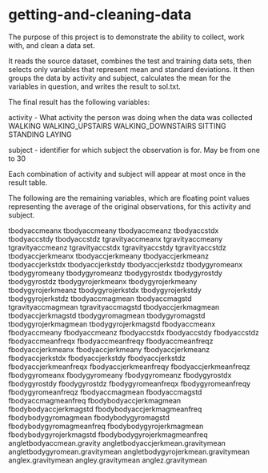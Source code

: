 # getting-and-cleaning-data

The purpose of this project is to demonstrate the ability to collect, work with, and clean a data set.

It reads the source dataset, combines the test and training data sets, then selects only variables that represent mean and standard deviations.  It then groups the data by activity and subject, calculates the mean for the variables in question, and writes the result to sol.txt.

The final result has the following variables: 

  activity - What activity the person was doing when the data was collected
    WALKING
    WALKING_UPSTAIRS
    WALKING_DOWNSTAIRS
    SITTING
    STANDING
    LAYING

  subject - identifier for which subject the observation is for.  May be from one to 30
  
Each combination of activity and subject will appear at most once in the result table.

The following are the remaining variables, which are floating point values representing the average of the original observations, for this activity and subject.

  tbodyaccmeanx
  tbodyaccmeany
  tbodyaccmeanz
  tbodyaccstdx
  tbodyaccstdy
  tbodyaccstdz
  tgravityaccmeanx
  tgravityaccmeany
  tgravityaccmeanz
  tgravityaccstdx
  tgravityaccstdy
  tgravityaccstdz
  tbodyaccjerkmeanx
  tbodyaccjerkmeany
  tbodyaccjerkmeanz
  tbodyaccjerkstdx
  tbodyaccjerkstdy
  tbodyaccjerkstdz
  tbodygyromeanx
  tbodygyromeany
  tbodygyromeanz
  tbodygyrostdx
  tbodygyrostdy
  tbodygyrostdz
  tbodygyrojerkmeanx
  tbodygyrojerkmeany
  tbodygyrojerkmeanz
  tbodygyrojerkstdx
  tbodygyrojerkstdy
  tbodygyrojerkstdz
  tbodyaccmagmean
  tbodyaccmagstd
  tgravityaccmagmean
  tgravityaccmagstd
  tbodyaccjerkmagmean
  tbodyaccjerkmagstd
  tbodygyromagmean
  tbodygyromagstd
  tbodygyrojerkmagmean
  tbodygyrojerkmagstd
  fbodyaccmeanx
  fbodyaccmeany
  fbodyaccmeanz
  fbodyaccstdx
  fbodyaccstdy
  fbodyaccstdz
  fbodyaccmeanfreqx
  fbodyaccmeanfreqy
  fbodyaccmeanfreqz
  fbodyaccjerkmeanx
  fbodyaccjerkmeany
  fbodyaccjerkmeanz
  fbodyaccjerkstdx
  fbodyaccjerkstdy
  fbodyaccjerkstdz
  fbodyaccjerkmeanfreqx
  fbodyaccjerkmeanfreqy
  fbodyaccjerkmeanfreqz
  fbodygyromeanx
  fbodygyromeany
  fbodygyromeanz
  fbodygyrostdx
  fbodygyrostdy
  fbodygyrostdz
  fbodygyromeanfreqx
  fbodygyromeanfreqy
  fbodygyromeanfreqz
  fbodyaccmagmean
  fbodyaccmagstd
  fbodyaccmagmeanfreq
  fbodybodyaccjerkmagmean
  fbodybodyaccjerkmagstd
  fbodybodyaccjerkmagmeanfreq
  fbodybodygyromagmean
  fbodybodygyromagstd
  fbodybodygyromagmeanfreq
  fbodybodygyrojerkmagmean
  fbodybodygyrojerkmagstd
  fbodybodygyrojerkmagmeanfreq
  angletbodyaccmean.gravity
  angletbodyaccjerkmean.gravitymean
  angletbodygyromean.gravitymean
  angletbodygyrojerkmean.gravitymean
  anglex.gravitymean
  angley.gravitymean
  anglez.gravitymean
 